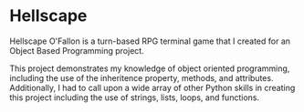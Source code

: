 # Hellscape
Hellscape O'Fallon is a turn-based RPG terminal game that I created for an Object Based Programming project.


This project demonstrates my knowledge of object oriented programming, including the use of the inheritence property, methods, and attributes.
Additionally, I had to call upon a wide array of other Python skills in creating this project including the use of strings, lists, loops, and functions.
